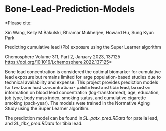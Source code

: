 # Bone-Lead-Prediction-Models

*Please cite:

Xin Wang, Kelly M.Bakulski, Bhramar Mukherjee, Howard Hu, Sung Kyun Park

Predicting cumulative lead (Pb) exposure using the Super Learner algorithm

Chemosphere
Volume 311, Part 2, January 2023, 137125
https://doi.org/10.1016/j.chemosphere.2022.137125*

Bone lead concentration is considered the optimal biomarker for cumulative lead exposure but remains limited for large population-based studies due to technical availability and expense. This project provides prediction models for two bone lead concentrations- patella lead and tibia lead, based on information on blood lead concentration (log-transformed), age, education, job type, body mass index, smoking status, and cumulative cigarette smoking (pack-year). The models were trained in the Normative Aging Study using the Super Learner algorithm.

The prediction model can be found in *SL_patx_pred.RData* for patella lead, and *SL_tibx_pred.RData* for tibia lead.
